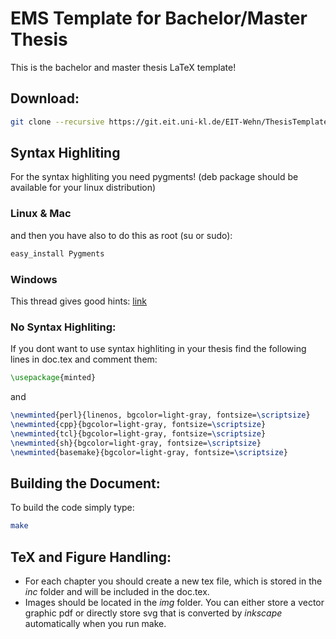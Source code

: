 # EMS Template for Bachelor/Master Thesis
This is the bachelor and master thesis LaTeX template!

## Download:

``` bash
git clone --recursive https://git.eit.uni-kl.de/EIT-Wehn/ThesisTemplate.git
```

## Syntax Highliting

For the syntax highliting you need pygments!
(deb package should be available for your linux distribution)

### Linux & Mac
and then you have also to do this as root (su or sudo):

```bash
easy_install Pygments 
```
### Windows
This thread gives good hints: [link](http://tex.stackexchange.com/questions/23458/how-to-install-syntax-highlight-package-minted-on-windows-7)

### No Syntax Highliting:
If you dont want to use syntax highliting in your thesis find the following lines in doc.tex and comment them:

``` latex
\usepackage{minted}
```
and

``` latex
\newminted{perl}{linenos, bgcolor=light-gray, fontsize=\scriptsize}
\newminted{cpp}{bgcolor=light-gray, fontsize=\scriptsize}
\newminted{tcl}{bgcolor=light-gray, fontsize=\scriptsize}
\newminted{sh}{bgcolor=light-gray, fontsize=\scriptsize}
\newminted{basemake}{bgcolor=light-gray, fontsize=\scriptsize}
```


## Building the Document:
To build the code simply type:

```bash
make
```

## TeX and Figure Handling:
- For each chapter you should create a new tex file, which is stored in the _inc_ folder and will be included in the doc.tex.
- Images should be located in the _img_ folder. You can either store a vector graphic pdf or directly store svg that is converted by *inkscape* automatically when you run make.
